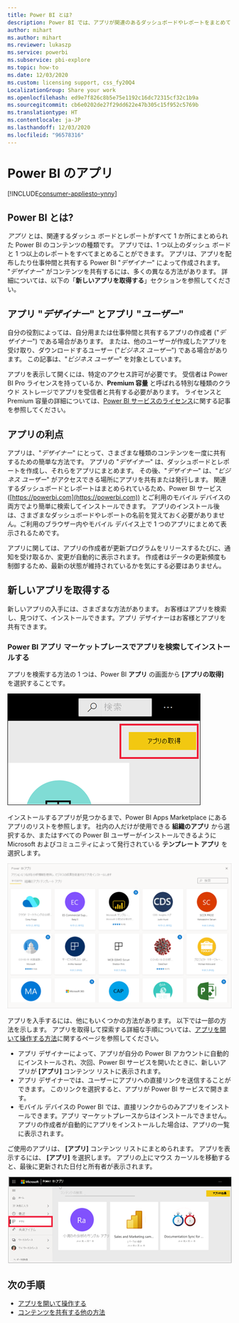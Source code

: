 ```yaml
---
title: Power BI とは?
description: Power BI では、アプリが関連のあるダッシュボードやレポートをまとめて 1 つの場所に表示します。
author: mihart
ms.author: mihart
ms.reviewer: lukaszp
ms.service: powerbi
ms.subservice: pbi-explore
ms.topic: how-to
ms.date: 12/03/2020
ms.custom: licensing support, css_fy20Q4
LocalizationGroup: Share your work
ms.openlocfilehash: ed9e7f826c8b5e75e1192c16dc72315cf32c1b9a
ms.sourcegitcommit: cb6e0202de27f29dd622e47b305c15f952c5769b
ms.translationtype: HT
ms.contentlocale: ja-JP
ms.lasthandoff: 12/03/2020
ms.locfileid: "96578316"
---
```

# <a name="apps-in-power-bi"></a>Power BI のアプリ

[!INCLUDE[consumer-appliesto-ynny](../includes/consumer-appliesto-ynny.md)]


## <a name="what-is-a-power-bi-app"></a>Power BI とは?
*アプリ* とは、関連するダッシュ ボードとレポートがすべて 1 か所にまとめられた Power BI のコンテンツの種類です。 アプリでは、1 つ以上のダッシュ ボードと 1 つ以上のレポートをすべてまとめることができます。 アプリは、アプリを配布したり仕事仲間と共有する Power BI "*デザイナー*" によって作成されます。 "*デザイナー*" がコンテンツを共有するには、多くの異なる方法があります。 詳細については、以下の「**新しいアプリを取得する**」セクションを参照してください。 


## <a name="app-designers-and-app-users"></a>アプリ "*デザイナー*" とアプリ "*ユーザー*"
自分の役割によっては、自分用または仕事仲間と共有するアプリの作成者 ("*デザイナー*") である場合があります。 または、他のユーザーが作成したアプリを受け取り、ダウンロードするユーザー ("*ビジネス ユーザー*") である場合があります。 この記事は、"*ビジネス ユーザー*" を対象としています。

アプリを表示して開くには、特定のアクセス許可が必要です。 受信者は Power BI Pro ライセンスを持っているか、**Premium 容量** と呼ばれる特別な種類のクラウド ストレージでアプリを受信者と共有する必要があります。 ライセンスと Premium 容量の詳細については、[Power BI サービスのライセンス](end-user-license.md)に関する記事を参照してください。

## <a name="advantages-of-apps"></a>アプリの利点
アプリは、"*デザイナー*" にとって、さまざまな種類のコンテンツを一度に共有するための簡単な方法です。 アプリの "*デザイナー*" は、ダッシュボードとレポートを作成し、それらをアプリにまとめます。 その後、"*デザイナー*" は、"*ビジネス ユーザー*" がアクセスできる場所にアプリを共有または発行します。 関連するダッシュボードとレポートはまとめられているため、Power BI サービス ([https://powerbi.com](https://powerbi.com)) とご利用のモバイル デバイスの両方でより簡単に検索してインストールできます。 アプリのインストール後は、さまざまなダッシュボードやレポートの名前を覚えておく必要がありません。ご利用のブラウザー内やモバイル デバイス上で 1 つのアプリにまとめて表示されるためです。

アプリに関しては、アプリの作成者が更新プログラムをリリースするたびに、通知を受け取るか、変更が自動的に表示されます。 作成者はデータの更新頻度も制御するため、最新の状態が維持されているかを気にする必要はありません。 

<!-- add conceptual art -->
## <a name="get-a-new-app"></a>新しいアプリを取得する
新しいアプリの入手には、さまざまな方法があります。 お客様はアプリを検索し、見つけて、インストールできます。アプリ デザイナーはお客様とアプリを共有できます。 

### <a name="find-and-install-apps-from-the-power-bi-apps-marketplace"></a>Power BI アプリ マーケットプレースでアプリを検索してインストールする
アプリを検索する方法の 1 つは、Power BI **アプリ** の画面から **[アプリの取得]** を選択することです。 

![[アプリの取得] アイコンが表示されているアプリの画面のスクリーンショット](./media/end-user-apps/power-bi-get-apps-button.png)

インストールするアプリが見つかるまで、Power BI Apps Marketplace にあるアプリのリストを参照します。 社内の人だけが使用できる **組織のアプリ** から選択するか、またはすべての Power BI ユーザーがインストールできるように Microsoft およびコミュニティによって発行されている **テンプレート アプリ** を選択します。 

![Power BI アプリ マーケットプレース](./media/end-user-apps/power-bi-app-marketplace.png)

アプリを入手するには、他にもいくつかの方法があります。 以下では一部の方法を示します。 アプリを取得して探索する詳細な手順については、[アプリを開いて操作する方法](end-user-app-view.md)に関するページを参照してください。

* アプリ デザイナーによって、アプリが自分の Power BI アカウントに自動的にインストールされ、次回、Power BI サービスを開いたときに、新しいアプリが **[アプリ]** コンテンツ リストに表示されます。 
* アプリ デザイナーでは、ユーザーにアプリへの直接リンクを送信することができます。 このリンクを選択すると、アプリが Power BI サービスで開きます。
* モバイル デバイスの Power BI では、直接リンクからのみアプリをインストールできます。アプリ マーケットプレースからはインストールできません。 アプリの作成者が自動的にアプリをインストールした場合は、アプリの一覧に表示されます。 


ご使用のアプリは、 **[アプリ]** コンテンツ リストにまとめられます。 アプリを表示するには、 **[アプリ]** を選択します。 アプリの上にマウス カーソルを移動すると、最後に更新された日付と所有者が表示されます。 

![Power BI のアプリ](./media/end-user-apps/power-bi-apps.png)


## <a name="next-steps"></a>次の手順
* [アプリを開いて操作する](end-user-app-view.md)
* [コンテンツを共有する他の方法](end-user-shared-with-me.md)

